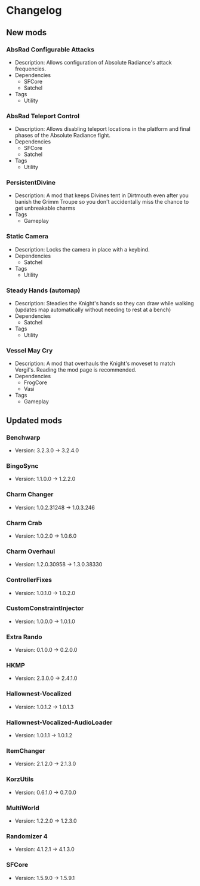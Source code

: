 # Changelog


## New mods

### AbsRad Configurable Attacks

- Description: Allows configuration of Absolute Radiance&#x27;s attack frequencies.
- Dependencies
  + SFCore
  + Satchel
- Tags
  + Utility

### AbsRad Teleport Control

- Description: Allows disabling teleport locations in the platform and final phases of the Absolute Radiance fight.
- Dependencies
  + SFCore
  + Satchel
- Tags
  + Utility

### PersistentDivine

- Description: A mod that keeps Divines tent in Dirtmouth even after you banish the Grimm Troupe so you don&#x27;t accidentally miss the chance to get unbreakable charms
- Tags
  + Gameplay

### Static Camera

- Description: Locks the camera in place with a keybind.
- Dependencies
  + Satchel
- Tags
  + Utility

### Steady Hands (automap)

- Description: Steadies the Knight&#x27;s hands so they can draw while walking (updates map automatically without needing to rest at a bench)
- Dependencies
  + Satchel
- Tags
  + Utility

### Vessel May Cry

- Description: A mod that overhauls the Knight&#x27;s moveset to match Vergil&#x27;s. Reading the mod page is recommended.
- Dependencies
  + FrogCore
  + Vasi
- Tags
  + Gameplay


## Updated mods

### Benchwarp

- Version: 3.2.3.0 -> 3.2.4.0

### BingoSync

- Version: 1.1.0.0 -> 1.2.2.0

### Charm Changer

- Version: 1.0.2.31248 -> 1.0.3.246

### Charm Crab

- Version: 1.0.2.0 -> 1.0.6.0

### Charm Overhaul

- Version: 1.2.0.30958 -> 1.3.0.38330

### ControllerFixes

- Version: 1.0.1.0 -> 1.0.2.0

### CustomConstraintInjector

- Version: 1.0.0.0 -> 1.0.1.0

### Extra Rando

- Version: 0.1.0.0 -> 0.2.0.0

### HKMP

- Version: 2.3.0.0 -> 2.4.1.0

### Hallownest-Vocalized

- Version: 1.0.1.2 -> 1.0.1.3

### Hallownest-Vocalized-AudioLoader

- Version: 1.0.1.1 -> 1.0.1.2

### ItemChanger

- Version: 2.1.2.0 -> 2.1.3.0

### KorzUtils

- Version: 0.6.1.0 -> 0.7.0.0

### MultiWorld

- Version: 1.2.2.0 -> 1.2.3.0

### Randomizer 4

- Version: 4.1.2.1 -> 4.1.3.0

### SFCore

- Version: 1.5.9.0 -> 1.5.9.1

